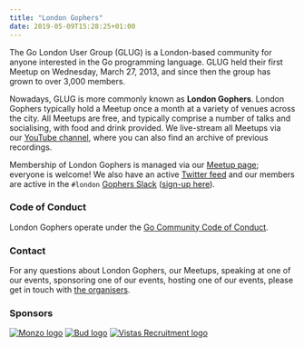 ```yaml
---
title: "London Gophers"
date: 2019-05-09T15:28:25+01:00
---
```


The Go London User Group (GLUG) is a London-based community for anyone interested in the Go programming language. GLUG
held their first Meetup on Wednesday, March 27, 2013, and since then the group has grown to over 3,000 members.

Nowadays, GLUG is more commonly known as **London Gophers**. London Gophers typically hold a Meetup once a month at a
variety of venues across the city. All Meetups are free, and typically comprise a number of talks and socialising, with
food and drink provided. We live-stream all Meetups via our [YouTube channel](https://youtube.com/LondonGophers), where
you can also find an archive of previous recordings.

Membership of London Gophers is managed via our [Meetup page](https://www.meetup.com/Go-London-User-Group/); everyone is
welcome! We also have an active [Twitter feed](https://twitter.com/LondonGophers) and our members are active in the
`#london` [Gophers Slack](https://gophers.slack.com/) ([sign-up here](https://invite.slack.golangbridge.org)).

### Code of Conduct

London Gophers operate under the [Go Community Code of Conduct](https://golang.org/conduct).

### Contact

For any questions about London Gophers, our Meetups, speaking at one of our events, sponsoring one of our events,
hosting one of our events, please get in touch with [the organisers](mailto:glug-organisers@googlegroups.com).

### Sponsors

<div class="sponsors">
<a href="https://monzo.com" target="_blank"><img alt="Monzo logo" src="/images/sponsors/monzo.png"/></a>
<a href="https://thisisbud.com" target="_blank"><img alt="Bud logo" src="/images/sponsors/bud.png"/></a>
<a href="https://www.vistasrecruitment.com" target="_blank"><img alt="Vistas Recruitment logo" src="/images/sponsors/vistas.png"/></a>
</div>

